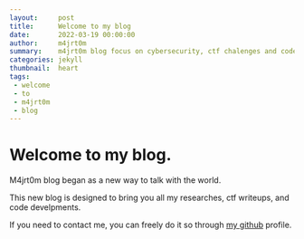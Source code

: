 ```yaml
---
layout:     post
title:      Welcome to my blog
date:       2022-03-19 00:00:00
author:     m4jrt0m
summary:    m4jrt0m blog focus on cybersecurity, ctf chalenges and code.
categories: jekyll
thumbnail:  heart
tags:
 - welcome
 - to
 - m4jrt0m
 - blog
---
```


# Welcome to my blog.

M4jrt0m blog began as a new way to talk with the world.

This new blog is designed to bring you all my researches, ctf writeups, and code develpments.

If you need to contact me, you can freely do it so through [my github][1] profile.


[1]: https://github.com/m4jrt0m/
